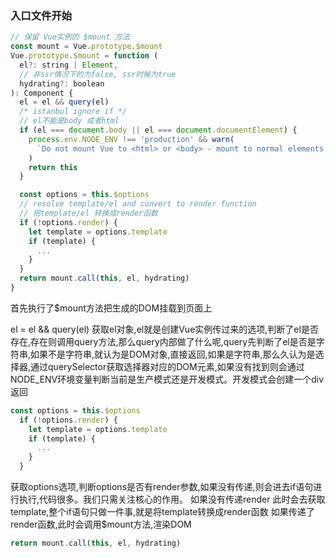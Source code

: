 ### 入口文件开始

```js
// 保留 Vue实例的 $mount 方法
const mount = Vue.prototype.$mount
Vue.prototype.$mount = function (
  el?: string | Element,
  // 非ssr情况下的为false, ssr时候为true
  hydrating?: boolean
): Component {
  el = el && query(el)
  /* istanbul ignore if */
  // el不能是body 或者html
  if (el === document.body || el === document.documentElement) {
    process.env.NODE_ENV !== 'production' && warn(
      `Do not mount Vue to <html> or <body> - mount to normal elements instead.`
    )
    return this
  }

  const options = this.$options
  // resolve template/el and convert to render function
  // 把template/el 转换成render函数
  if (!options.render) {
    let template = options.template
    if (template) {
      ...
    }
  }
  return mount.call(this, el, hydrating)
}
```
首先执行了$mount方法把生成的DOM挂载到页面上

el = el && query(el) 获取el对象,el就是创建Vue实例传过来的选项,判断了el是否存在,存在则调用query方法,那么query内部做了什么呢,query先判断了el是否是字符串,如果不是字符串,就认为是DOM对象,直接返回,如果是字符串,那么久认为是选择器,通过querySelector获取选择器对应的DOM元素,如果没有找到则会通过NODE_ENV环境变量判断当前是生产模式还是开发模式。开发模式会创建一个div返回

```js
const options = this.$options
  if (!options.render) {
    let template = options.template
    if (template) {
      ...
    }
  }
```
获取options选项,判断options是否有render参数,如果没有传递,则会进去if语句进行执行,代码很多。我们只需关注核心的作用。
如果没有传递render 此时会去获取template,整个if语句只做一件事,就是将template转换成render函数
如果传递了render函数,此时会调用$mount方法,渲染DOM
```js
return mount.call(this, el, hydrating)
```